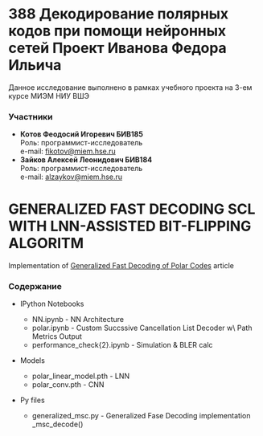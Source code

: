 # 388 Декодирование полярных кодов при помощи нейронных сетей Проект Иванова Федора Ильича  
Данное исследование выполнено в рамках учебного проекта на 3-ем курсе МИЭМ НИУ ВШЭ

### Участники
 - **Котов Феодосий Игоревич БИВ185**  
    Роль: программист-исследователь   
    e-mail: fikotov@miem.hse.ru
 - **Зайков Алексей Леонидович БИВ184**  
    Роль: программист-исследователь  
    e-mail: alzaykov@miem.hse.ru


# GENERALIZED FAST DECODING SCL WITH LNN-ASSISTED BIT-FLIPPING ALGORITM  
Implementation of [Generalized Fast Decoding of Polar Codes](https://arxiv.org/abs/1804.09508v3) article

### Содержание
- IPython Notebooks 
    - NN.ipynb - NN Architecture
    - polar.ipynb - Custom Succssive Cancellation List Decoder w\ Path Metrics Output
    - performance_check{2}.ipynb - Simulation & BLER calc
    
- Models 
    - polar_linear_model.pth - LNN
    - polar_conv.pth - CNN 
- Py files
    - generalized_msc.py - Generalized Fase Decoding implementation _msc_decode()




